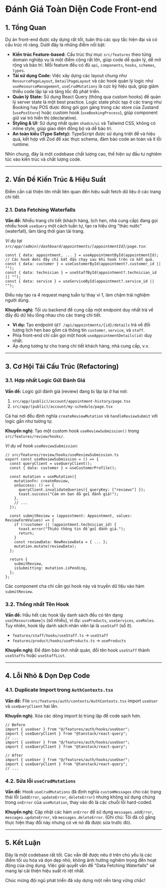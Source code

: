 # Đánh Giá Toàn Diện Code Front-end

## 1. Tổng Quan

Dự án front-end được xây dựng rất tốt, tuân thủ các quy tắc hiện đại và có cấu trúc rõ ràng. Dưới đây là những điểm nổi bật:

-   **Kiến trúc Feature-based:** Cấu trúc thư mục `src/features` theo từng domain nghiệp vụ là một điểm cộng rất lớn, giúp code dễ quản lý, dễ mở rộng và bảo trì. Mỗi feature đều có đủ `api`, `components`, `hooks`, `schemas`, `types`.
-   **Tái sử dụng Code:** Việc xây dựng các layout chung như `ResourcePageLayout`, `DetailPageLayout` và các hook quản lý logic như `useResourceManagement`, `useCrudMutations` là cực kỳ hiệu quả, giúp giảm thiểu code lặp lại và tăng tốc độ phát triển.
-   **Quản lý State:** Sử dụng React Query (thông qua custom hooks) để quản lý server state là một best practice. Logic state phức tạp ở các trang như Booking hay POS được đóng gói gọn gàng trong các store của Zustand (`usePosStore`) hoặc custom hook (`useBookingProcess`), giúp component giữ vai trò hiển thị (declarative).
-   **Styling & UI:** Sử dụng nhất quán `shadcn/ui` và Tailwind CSS, không có inline style, giúp giao diện đồng bộ và dễ bảo trì.
-   **An toàn kiểu (Type Safety):** TypeScript được sử dụng triệt để và hiệu quả, kết hợp với Zod để xác thực schema, đảm bảo code an toàn và ít lỗi runtime.

Nhìn chung, đây là một codebase chất lượng cao, thể hiện sự đầu tư nghiêm túc vào kiến trúc và chất lượng code.

---

## 2. Vấn Đề Kiến Trúc & Hiệu Suất

Điểm cần cải thiện lớn nhất liên quan đến hiệu suất fetch dữ liệu ở các trang chi tiết.

### 2.1. Data Fetching Waterfalls

**Vấn đề:**
Nhiều trang chi tiết (khách hàng, lịch hẹn, nhà cung cấp) đang gọi nhiều hook `useQuery` một cách tuần tự, tạo ra hiệu ứng "thác nước" (waterfall), làm tăng thời gian tải trang.

*Ví dụ tại `src/app/(admin)/dashboard/appointments/[appointmentId]/page.tsx`*:
```tsx
const { data: appointment, ... } = useAppointmentById(appointmentId);
// Các hook dưới đây chỉ bắt đầu chạy sau khi hook trên có kết quả.
const { data: customer } = useCustomerById(appointment?.customer_id || "");
const { data: technician } = useStaffById(appointment?.technician_id || "");
const { data: service } = useServiceById(appointment?.service_id || "");
```
Điều này tạo ra 4 request mạng tuần tự thay vì 1, làm chậm trải nghiệm người dùng.

**Khuyến nghị:**
Tối ưu backend để cung cấp một endpoint duy nhất trả về đầy đủ dữ liệu lồng nhau cho các trang chi tiết.

-   **Ví dụ:** Tạo endpoint `GET /api/appointments/{id}/details` trả về đối tượng lịch hẹn bao gồm cả thông tin `customer`, `service`, và `staff`.
-   Phía front-end chỉ cần gọi một hook `useAppointmentDetails(id)` duy nhất.
-   Áp dụng tương tự cho trang chi tiết khách hàng, nhà cung cấp, v.v.

---

## 3. Cơ Hội Tái Cấu Trúc (Refactoring)

### 3.1. Hợp nhất Logic Gửi Đánh Giá

**Vấn đề:**
Logic gửi đánh giá (review) đang bị lặp lại ở hai nơi:
1.  `src/app/(public)/account/appointment-history/page.tsx`
2.  `src/app/(public)/account/my-schedule/page.tsx`

Cả hai nơi đều định nghĩa `createReviewMutation` và `handleReviewSubmit` với logic gần như tương tự.

**Khuyến nghị:**
Tạo một custom hook `useReviewSubmission()` trong `src/features/review/hooks/`.

*Ví dụ về hook `useReviewSubmission`*:
```tsx
// src/features/review/hooks/useReviewSubmission.ts
export const useReviewSubmission = () => {
  const queryClient = useQueryClient();
  const { data: customer } = useCustomerProfile();

  const mutation = useMutation({
    mutationFn: createReview,
    onSuccess: () => {
      queryClient.invalidateQueries({ queryKey: ["reviews"] });
      toast.success("Cảm ơn bạn đã gửi đánh giá!");
    },
    // ...
  });

  const submitReview = (appointment: Appointment, values: ReviewFormValues) => {
    if (!customer || !appointment.technician_id) {
      toast.error("Thiếu thông tin để gửi đánh giá.");
      return;
    }
    const reviewData: NewReviewData = { ... };
    mutation.mutate(reviewData);
  };

  return {
    submitReview,
    isSubmitting: mutation.isPending,
  };
};
```
Các component cha chỉ cần gọi hook này và truyền dữ liệu vào hàm `submitReview`.

### 3.2. Thống nhất Tên Hook

**Vấn đề:**
Hầu hết các hook lấy danh sách đều có tên dạng `use[ResourceName]s` (số nhiều), ví dụ: `useProducts`, `useServices`, `useRoles`. Tuy nhiên, hook lấy danh sách nhân viên lại là `useStaff` (số ít).

-   `features/staff/hooks/useStaff.ts` -> `useStaff`
-   `features/product/hooks/useProducts.ts` -> `useProducts`

**Khuyến nghị:**
Để đảm bảo tính nhất quán, đổi tên hook `useStaff` thành `useStaffs` hoặc `useStaffList`.

---

## 4. Lỗi Nhỏ & Dọn Dẹp Code

### 4.1. Duplicate Import trong `AuthContexts.tsx`

**Vấn đề:**
File `src/features/auth/contexts/AuthContexts.tsx` import `useUser` và `useQueryClient` hai lần.

**Khuyến nghị:**
Xóa các dòng import bị trùng lặp để code sạch hơn.

```tsx
// Before
import { useUser } from "@/features/auth/hooks/useUser";
import { useQueryClient } from "@tanstack/react-query";
// ...
import { useUser } from "@/features/auth/hooks/useUser";
import { useQueryClient } from "@tanstack/react-query";

// After
import { useUser } from "@/features/auth/hooks/useUser";
import { useQueryClient } from "@tanstack/react-query";
// ...
```

### 4.2. Sửa lỗi `useCrudMutations`
**Vấn đề:**
Hook `useCrudMutations` đã định nghĩa `customMessages` cho các trạng thái lỗi (`addError`, `updateError`, `deleteError`) nhưng không sử dụng chúng trong `onError` của `useMutation`, thay vào đó là các chuỗi lỗi hard-coded.

**Khuyến nghị:**
Cập nhật các hàm `onError` để sử dụng `messages.addError`, `messages.updateError`, và `messages.deleteError`. (Ghi chú: Tôi đã cố gắng thực hiện thay đổi này nhưng có vẻ nó đã được sửa trước đó).

---

## 5. Kết Luận

Đây là một codebase rất tốt. Các vấn đề được nêu ở trên chủ yếu là các điểm tối ưu hóa và dọn dẹp nhỏ, không ảnh hưởng nghiêm trọng đến hoạt động của ứng dụng. Việc giải quyết vấn đề "Data Fetching Waterfalls" sẽ mang lại cải thiện hiệu suất rõ rệt nhất.

Chúc mừng đội ngũ phát triển đã xây dựng một nền tảng vững chắc!
